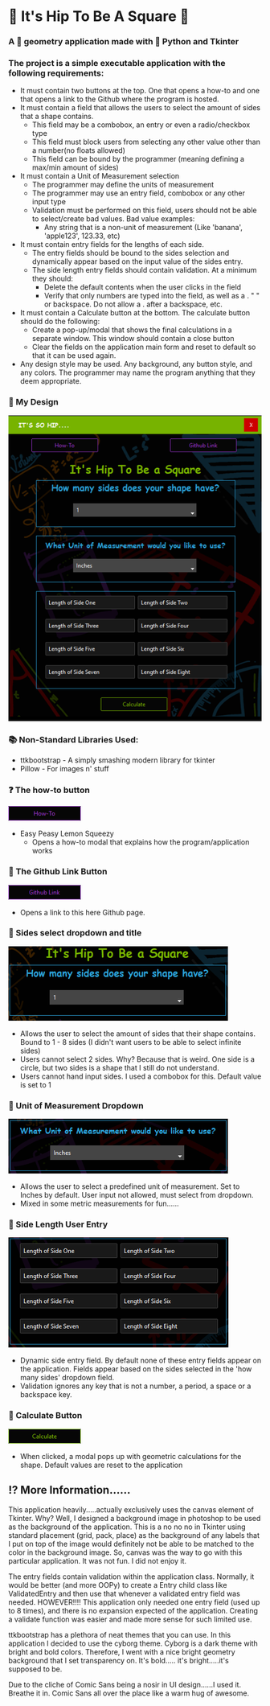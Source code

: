 # :small_blue_diamond: It's Hip To Be A Square :small_blue_diamond:
### A :triangular_ruler: geometry application made with :snake: Python and Tkinter

### The project is a simple executable application with the following requirements:
- It must contain two buttons at the top. One that opens a how-to and one that opens a link to the Github where the program is hosted.
- It must contain a field that allows the users to select the amount of sides that a shape contains.
  - This field may be a combobox, an entry or even a radio/checkbox type
  - This field must block users from selecting any other value other than a number(no floats allowed)
  - This field can be bound by the programmer (meaning defining a max/min amount of sides)
- It must contain a Unit of Measurement selection
  - The programmer may define the units of measurement
  - The programmer may use an entry field, combobox or any other input type
  - Validation must be performed on this field, users should not be able to select/create bad values. Bad value examples:
    - Any string that is a non-unit of measurement (Like 'banana', 'apple123', 123.33, etc)
- It must contain entry fields for the lengths of each side.
  - The entry fields should be bound to the sides selection and dynamically appear based on the input value of the sides entry.
  - The side length entry fields should contain validation. At a minimum they should:
    - Delete the default contents when the user clicks in the field
    - Verify that only numbers are typed into the field, as well as a . " " or backspace. Do not allow a . after a backspace, etc.
- It must contain a Calculate button at the bottom. The calculate button should do the following:
  - Create a pop-up/modal that shows the final calculations in a separate window. This window should contain a close button
  - Clear the fields on the application main form and reset to default so that it can be used again.
- Any design style may be used. Any background, any button style, and any colors. The programmer may name the program anything that they deem appropriate.

### :art: My Design

![](readme_images/Hip_Main.png)

### :books: Non-Standard Libraries Used:
- ttkbootstrap - A simply smashing modern library for tkinter
- Pillow - For images n' stuff

### :question: The how-to button
![](readme_images/how_to_button.png)

- Easy Peasy Lemon Squeezy
  - Opens a how-to modal that explains how the program/application works

### :traffic_light: The Github Link Button
![](readme_images/github_link_button.png)

- Opens a link to this here Github page. 

### :card_index: Sides select dropdown and title
![](readme_images/side_select.png)

- Allows the user to select the amount of sides that their shape contains. Bound to 1 - 8 sides (I didn't want users to be able to select infinite sides)
- Users cannot select 2 sides. Why? Because that is weird. One side is a circle, but two sides is a shape that I still do not understand.
- Users cannot hand input sides. I used a combobox for this. Default value is set to 1

### :straight_ruler: Unit of Measurement Dropdown
![](readme_images/unit_measurement.png)

- Allows the user to select a predefined unit of measurement. Set to Inches by default. User input not allowed, must select from dropdown.
- Mixed in some metric measurements for fun......

### :straight_ruler: Side Length User Entry
![](readme_images/sides_enter.png)

- Dynamic side entry field. By default none of these entry fields appear on the application. Fields appear based on the sides selected in the 'how many sides' dropdown field.
- Validation ignores any key that is not a number, a period, a space or a backspace key. 

### :rotating_light: Calculate Button
![](readme_images/calculate_button.png)

- When clicked, a modal pops up with geometric calculations for the shape. Default values are reset to the application


## :interrobang: More Information......
This application heavily.....actually exclusively uses the canvas element of Tkinter. Why? Well, I designed a background image
in photoshop to be used as the background of the application. This is a no no no in Tkinter using standard placement (grid, pack, place)
as the background of any labels that I put on top of the image would definitely not be able to be matched to the color in the 
background image. So, canvas was the way to go with this particular application. It was not fun. I did not enjoy it. 

The entry fields contain validation within the application class. Normally, it would be better (and more OOPy) to create a 
Entry child class like ValidatedEntry and then use that whenever a validated entry field was needed. HOWEVER!!!! This application
only needed one entry field (used up to 8 times), and there is no expansion expected of the application. Creating a validate function was easier
and made more sense for such limited use. 

ttkbootstrap has a plethora of neat themes that you can use. In this application I decided to use the cyborg theme. Cyborg is a dark theme 
with bright and bold colors. Therefore, I went with a nice bright geometry background that I set transparency on. It's bold.....
it's bright.....it's supposed to be. 

Due to the cliche of Comic Sans being a nosir in UI design......I used it. Breathe it in. Comic Sans all over the place like a 
warm hug of awesome. 

